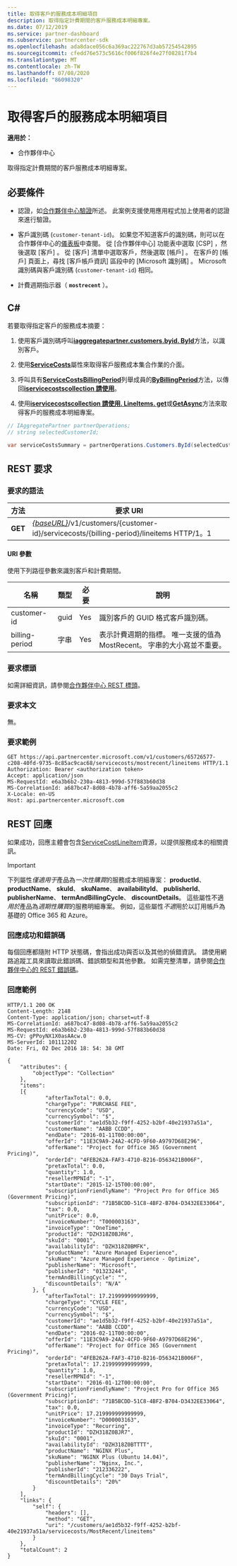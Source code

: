 ```yaml
---
title: 取得客戶的服務成本明細項目
description: 取得指定計費期間的客戶服務成本明細專案。
ms.date: 07/12/2019
ms.service: partner-dashboard
ms.subservice: partnercenter-sdk
ms.openlocfilehash: ada8dace056c6a369ac222767d3ab57254542895
ms.sourcegitcommit: cfedd76e573c5616cf006f826f4e27f08281f7b4
ms.translationtype: MT
ms.contentlocale: zh-TW
ms.lasthandoff: 07/08/2020
ms.locfileid: "86098320"
---
```

# <a name="get-a-customers-service-costs-line-items"></a>取得客戶的服務成本明細項目

**適用於：**

- 合作夥伴中心

取得指定計費期間的客戶服務成本明細專案。

## <a name="prerequisites"></a>必要條件

- 認證，如[合作夥伴中心驗證](partner-center-authentication.md)所述。 此案例支援使用應用程式加上使用者的認證來進行驗證。

- 客戶識別碼 (`customer-tenant-id`)。 如果您不知道客戶的識別碼，則可以在合作夥伴中心的[儀表板](https://partner.microsoft.com/dashboard)中查閱。 從 [合作夥伴中心] 功能表中選取 [CSP]  ，然後選取 [客戶]  。 從 [客戶] 清單中選取客戶，然後選取 [帳戶]  。 在客戶的 [帳戶] 頁面上，尋找 [客戶帳戶資訊]  區段中的 [Microsoft 識別碼]  。 Microsoft 識別碼與客戶識別碼 (`customer-tenant-id`) 相同。

- 計費週期指示器（ **`mostrecent`** ）。

## <a name="c"></a>C\#

若要取得指定客戶的服務成本摘要：

1. 使用客戶識別碼呼叫[**iaggregatepartner.customers.byid. ById**](https://docs.microsoft.com/dotnet/api/microsoft.store.partnercenter.customers.icustomercollection.byid)方法，以識別客戶。

2. 使用[**ServiceCosts**](https://docs.microsoft.com/dotnet/api/microsoft.store.partnercenter.customers.icustomer.servicecosts)屬性來取得客戶服務成本集合作業的介面。

3. 呼叫具有[**ServiceCostsBillingPeriod**](https://docs.microsoft.com/dotnet/api/microsoft.store.partnercenter.models.servicecosts.servicecostsbillingperiod)列舉成員的[**ByBillingPeriod**](https://docs.microsoft.com/dotnet/api/microsoft.store.partnercenter.customers.servicecosts.icustomerservicecostscollection.bybillingperiod)方法，以傳回[**iservicecostscollection 請使用**](https://docs.microsoft.com/dotnet/api/microsoft.store.partnercenter.customers.servicecosts.iservicecostscollection)。

4. 使用[**iservicecostscollection 請使用. LineItems. get**](https://docs.microsoft.com/dotnet/api/microsoft.store.partnercenter.customers.servicecosts.iservicecostlineitemscollection.get)或[**GetAsync**](https://docs.microsoft.com/dotnet/api/microsoft.store.partnercenter.customers.servicecosts.iservicecostlineitemscollection.getasync)方法來取得客戶的服務成本明細專案。

``` csharp
// IAggregatePartner partnerOperations;
// string selectedCustomerId;

var serviceCostsSummary = partnerOperations.Customers.ById(selectedCustomerId).ServiceCosts.ByBillingPeriod(ServiceCostsBillingPeriod.MostRecent).LineItems.Get();
```

## <a name="rest-request"></a>REST 要求

### <a name="request-syntax"></a>要求的語法

| 方法  | 要求 URI                                                                                                             |
|---------|-------------------------------------------------------------------------------------------------------------------------|
| **GET** | [*{baseURL}*](partner-center-rest-urls.md)/v1/customers/{customer-id}/servicecosts/{billing-period}/lineitems HTTP/1。1 |

#### <a name="uri-parameters"></a>URI 參數

使用下列路徑參數來識別客戶和計費期間。

| 名稱           | 類型   | 必要 | 說明                                                                                                                      |
|----------------|--------|----------|----------------------------------------------------------------------------------------------------------------------------------|
| customer-id    | guid   | Yes      | 識別客戶的 GUID 格式客戶識別碼。                                                                       |
| billing-period | 字串 | Yes      | 表示計費週期的指標。 唯一支援的值為 MostRecent。 字串的大小寫並不重要。 |

### <a name="request-headers"></a>要求標頭

如需詳細資訊，請參閱[合作夥伴中心 REST 標頭](headers.md)。

### <a name="request-body"></a>要求本文

無。

### <a name="request-example"></a>要求範例

```http
GET https://api.partnercenter.microsoft.com/v1/customers/65726577-c208-40fd-9735-8c85ac9cac68/servicecosts/mostrecent/lineitems HTTP/1.1
Authorization: Bearer <authorization token>
Accept: application/json
MS-RequestId: e6a3b6b2-230a-4813-999d-57f883b60d38
MS-CorrelationId: a687bc47-8d08-4b78-aff6-5a59aa2055c2
X-Locale: en-US
Host: api.partnercenter.microsoft.com
```

## <a name="rest-response"></a>REST 回應

如果成功，回應主體會包含[ServiceCostLineItem](service-costs-resources.md)資源，以提供服務成本的相關資訊。

> [!IMPORTANT]
> 下列屬性*僅適用于*產品為*一次性購買*的服務成本明細專案： **productId**、 **productName**、 **skuId**、 **skuName**、 **availabilityId**、 **publisherId**、 **publisherName**、 **termAndBillingCycle**、 **discountDetails**。 這些屬性不適*用於*產品為*週期性購買*的服務明細專案。 例如，這些屬性*不適*用於以訂用帳戶為基礎的 Office 365 和 Azure。

### <a name="response-success-and-error-codes"></a>回應成功和錯誤碼

每個回應都隨附 HTTP 狀態碼，會指出成功與否以及其他的偵錯資訊。 請使用網路追蹤工具來讀取此錯誤碼、錯誤類型和其他參數。 如需完整清單，請參閱[合作夥伴中心的 REST 錯誤碼](error-codes.md)。

### <a name="response-example"></a>回應範例

```http
HTTP/1.1 200 OK
Content-Length: 2148
Content-Type: application/json; charset=utf-8
MS-CorrelationId: a687bc47-8d08-4b78-aff6-5a59aa2055c2
MS-RequestId: e6a3b6b2-230a-4813-999d-57f883b60d38
MS-CV: gPPoyNX1X0asAAcw.0
MS-ServerId: 101112202
Date: Fri, 02 Dec 2016 18: 54: 38 GMT

{
    "attributes": {
        "objectType": "Collection"
    },
    "items":
    [{
            "afterTaxTotal": 0.0,
            "chargeType": "PURCHASE FEE",
            "currencyCode": "USD",
            "currencySymbol": "$",
            "customerId": "ae1d5b32-f9ff-4252-b2bf-40e21937a51a",
            "customerName": "AABB CCDD",
            "endDate": "2016-01-11T00:00:00",
            "offerId": "11E3C9A9-24A2-4CFD-9F60-A9797D68E296",
            "offerName": "Project for Office 365 (Government Pricing)",
            "orderId": "4FEB262A-FAF3-4710-B216-D563421B006F",
            "pretaxTotal": 0.0,
            "quantity": 1.0,
            "resellerMPNId": "-1",
            "startDate": "2015-12-15T00:00:00",
            "subscriptionFriendlyName": "Project Pro for Office 365 (Government Pricing)",
            "subscriptionId": "71B5BCDD-51C8-4BF2-B704-D3432EE33064",
            "tax": 0.0,
            "unitPrice": 0.0,
            "invoiceNumber": "T000003163",
            "invoiceType": "OneTime",
            "productId": "DZH318Z0BJR6",
            "skuId": "0001",
            "availabilityId": "DZH318Z0BMFK",
            "productName": "Azure Managed Experience",
            "skuName": "Azure Managed Experience - Optimize",
            "publisherName": "Microsoft",
            "publisherId": "01323244",
            "termAndBillingCycle": "",
            "discountDetails": "N/A"
        }, {
            "afterTaxTotal": 17.219999999999999,
            "chargeType": "CYCLE FEE",
            "currencyCode": "USD",
            "currencySymbol": "$",
            "customerId": "ae1d5b32-f9ff-4252-b2bf-40e21937a51a",
            "customerName": "AABB CCDD",
            "endDate": "2016-02-11T00:00:00",
            "offerId": "11E3C9A9-24A2-4CFD-9F60-A9797D68E296",
            "offerName": "Project for Office 365 (Government Pricing)",
            "orderId": "4FEB262A-FAF3-4710-B216-D563421B006F",
            "pretaxTotal": 17.219999999999999,
            "quantity": 1.0,
            "resellerMPNId": "-1",
            "startDate": "2016-01-12T00:00:00",
            "subscriptionFriendlyName": "Project Pro for Office 365 (Government Pricing)",
            "subscriptionId": "71B5BCDD-51C8-4BF2-B704-D3432EE33064",
            "tax": 0.0,
            "unitPrice": 17.219999999999999,
            "invoiceNumber": "D000003163",
            "invoiceType": "Recurring",
            "productId": "DZH318Z0BJR7",
            "skuId": "0001",
            "availabilityId": "DZH318Z0BTTTT",
            "productName": "NGINX Plus",
            "skuName": "NGINX Plus (Ubuntu 14.04)",
            "publisherName": "Nginx, Inc.",
            "publisherId": "212336222",
            "termAndBillingCycle": "30 Days Trial",
            "discountDetails": "20%"
        }
    ],
    "links": {
        "self": {
            "headers": [],
            "method": "GET",
            "uri": "/customers/ae1d5b32-f9ff-4252-b2bf-40e21937a51a/servicecosts/MostRecent/lineitems"
        }
    },
    "totalCount": 2
}
```
